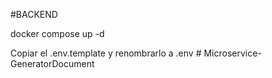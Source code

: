 #BACKEND

docker compose up -d

Copiar el .env.template y renombrarlo a .env
#   M i c r o s e r v i c e - G e n e r a t o r D o c u m e n t  
 
